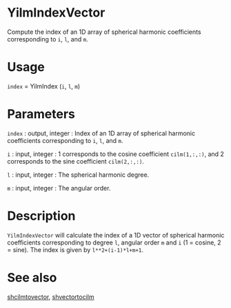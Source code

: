 # YilmIndexVector

Compute the index of an 1D array of spherical harmonic coefficients corresponding to `i`, `l`, and `m`.

# Usage

`index` =  YilmIndex (`i`, `l`, `m`)

# Parameters

`index` : output, integer 
:   Index of an 1D array of spherical harmonic coefficients corresponding to `i`, `l`, and `m`.

`i` : input, integer
:   1 corresponds to the cosine coefficient `cilm(1,:,:)`, and 2 corresponds to the sine coefficient `cilm(2,:,:)`.

`l` : input, integer
:   The spherical harmonic degree.
	
`m` : input, integer
:   The angular order.

# Description

`YilmIndexVector` will calculate the index of a 1D vector of spherical harmonic coefficients corresponding to degree `l`, angular order `m` and `i` (1 = cosine, 2 = sine). The index is given by `l**2+(i-1)*l+m+1`.

# See also

[shcilmtovector](shcilmtovector.html), [shvectortocilm](shvectortocilm.html)
